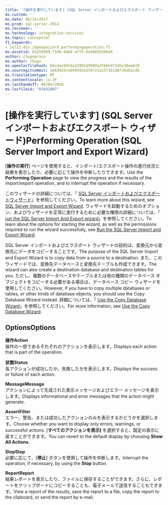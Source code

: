 ```yaml
---
title: '[操作を実行しています] (SQL Server インポートおよびエクスポート ウィザード) | Microsoft Docs'
ms.custom: ''
ms.date: 06/14/2017
ms.prod: sql-server-2014
ms.reviewer: ''
ms.technology: integration-services
ms.topic: conceptual
f1_keywords:
- sql12.dts.impexpwizard.performingoperation.f1
ms.assetid: 83259509-71d6-4a64-a7f2-4e9603b30bd4
author: chugugrace
ms.author: chugu
ms.openlocfilehash: b6cdac605da2288149909a3fb6e9f245e10eebf8
ms.sourcegitcommit: ad4d92dce894592a259721a1571b1d8736abacdb
ms.translationtype: MT
ms.contentlocale: ja-JP
ms.lasthandoff: 08/04/2020
ms.locfileid: "87642897"
---
```

# <a name="performing-operation-sql-server-import-and-export-wizard"></a><span data-ttu-id="d4cb6-102">[操作を実行しています] (SQL Server インポートおよびエクスポート ウィザード)</span><span class="sxs-lookup"><span data-stu-id="d4cb6-102">Performing Operation (SQL Server Import and Export Wizard)</span></span>
  <span data-ttu-id="d4cb6-103">[**操作の実行**] ページを使用すると、インポート/エクスポート操作の進行状況と結果を表示したり、必要に応じて操作を中断したりできます。</span><span class="sxs-lookup"><span data-stu-id="d4cb6-103">Use the **Performing Operation** page to view the progress and the results of the import/export operation, and to interrupt the operation if necessary.</span></span>  
  
 <span data-ttu-id="d4cb6-104">このウィザードの詳細については、「 [SQL Server インポートおよびエクスポートウィザード](import-and-export-data-with-the-sql-server-import-and-export-wizard.md)」を参照してください。</span><span class="sxs-lookup"><span data-stu-id="d4cb6-104">To learn more about this wizard, see [SQL Server Import and Export Wizard](import-and-export-data-with-the-sql-server-import-and-export-wizard.md).</span></span> <span data-ttu-id="d4cb6-105">ウィザードを起動するためのオプション、およびウィザードを正常に実行するために必要な権限の詳細については、「 [run the SQL Server Import And Export wizard](start-the-sql-server-import-and-export-wizard.md)」を参照してください。</span><span class="sxs-lookup"><span data-stu-id="d4cb6-105">To learn about the options for starting the wizard, as well as the permissions required to run the wizard successfully, see [Run the SQL Server Import and Export Wizard](start-the-sql-server-import-and-export-wizard.md).</span></span>  
  
 <span data-ttu-id="d4cb6-106">SQL Server インポートおよびエクスポート ウィザードの目的は、変換元から変換先にデータをコピーすることです。</span><span class="sxs-lookup"><span data-stu-id="d4cb6-106">The purpose of the SQL Server Import and Export Wizard is to copy data from a source to a destination.</span></span> <span data-ttu-id="d4cb6-107">また、このウィザードでは、変換先データベースと変換先テーブルも作成できます。</span><span class="sxs-lookup"><span data-stu-id="d4cb6-107">The wizard can also create a destination database and destination tables for you.</span></span> <span data-ttu-id="d4cb6-108">ただし、複数のデータベースやテーブルまたは他の種類のデータベース オブジェクトをコピーする必要がある場合は、データベース コピー ウィザードを使用してください。</span><span class="sxs-lookup"><span data-stu-id="d4cb6-108">However, if you have to copy multiple databases or tables, or other kinds of database objects, you should use the Copy Database Wizard instead.</span></span> <span data-ttu-id="d4cb6-109">詳細については、「 [Use the Copy Database Wizard](../../relational-databases/databases/use-the-copy-database-wizard.md)」を参照してください。</span><span class="sxs-lookup"><span data-stu-id="d4cb6-109">For more information, see [Use the Copy Database Wizard](../../relational-databases/databases/use-the-copy-database-wizard.md).</span></span>  
  
## <a name="options"></a><span data-ttu-id="d4cb6-110">Options</span><span class="sxs-lookup"><span data-stu-id="d4cb6-110">Options</span></span>  
 <span data-ttu-id="d4cb6-111">**操作**</span><span class="sxs-lookup"><span data-stu-id="d4cb6-111">**Action**</span></span>  
 <span data-ttu-id="d4cb6-112">操作の一部であるそれぞれのアクションを表示します。</span><span class="sxs-lookup"><span data-stu-id="d4cb6-112">Displays each action that is part of the operation.</span></span>  
  
 <span data-ttu-id="d4cb6-113">**状態**</span><span class="sxs-lookup"><span data-stu-id="d4cb6-113">**Status**</span></span>  
 <span data-ttu-id="d4cb6-114">各アクションが成功したか、失敗したかを表示します。</span><span class="sxs-lookup"><span data-stu-id="d4cb6-114">Displays the success or failure of each action.</span></span>  
  
 <span data-ttu-id="d4cb6-115">**Message**</span><span class="sxs-lookup"><span data-stu-id="d4cb6-115">**Message**</span></span>  
 <span data-ttu-id="d4cb6-116">アクションによって生成された表示メッセージおよびエラー メッセージを表示します。</span><span class="sxs-lookup"><span data-stu-id="d4cb6-116">Displays informational and error messages that the action might generate.</span></span>  
  
 <span data-ttu-id="d4cb6-117">**Assert**</span><span class="sxs-lookup"><span data-stu-id="d4cb6-117">**Filter**</span></span>  
 <span data-ttu-id="d4cb6-118">エラー、警告、または成功したアクションのみを表示するかどうかを選択します。</span><span class="sxs-lookup"><span data-stu-id="d4cb6-118">Choose whether you want to display only errors, warnings, or successful actions.</span></span> <span data-ttu-id="d4cb6-119">[**すべてのアクションを表示]** を選択すると、既定の表示に戻すことができます。</span><span class="sxs-lookup"><span data-stu-id="d4cb6-119">You can revert to the default display by choosing **Show All Actions**.</span></span>  
  
 <span data-ttu-id="d4cb6-120">**Stop**</span><span class="sxs-lookup"><span data-stu-id="d4cb6-120">**Stop**</span></span>  
 <span data-ttu-id="d4cb6-121">必要に応じて、[**停止**] ボタンを使用して操作を中断します。</span><span class="sxs-lookup"><span data-stu-id="d4cb6-121">Interrupt the operation, if necessary, by using the **Stop** button.</span></span>  
  
 <span data-ttu-id="d4cb6-122">**Report**</span><span class="sxs-lookup"><span data-stu-id="d4cb6-122">**Report**</span></span>  
 <span data-ttu-id="d4cb6-123">結果レポートを表示したり、ファイルに保存することができます。さらに、レポートをクリップボードにコピーすることも、電子メールで送信することもできます。</span><span class="sxs-lookup"><span data-stu-id="d4cb6-123">View a report of the results, save the report to a file, copy the report to the clipboard, or send the report by e-mail.</span></span>  
  
  
